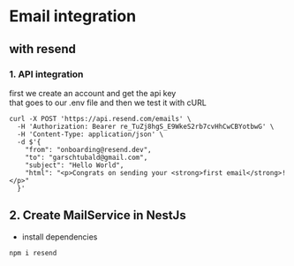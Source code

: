 # Email integration

## with resend

### 1. API integration

first we create an account and get the api key  
that goes to our .env file and then we test it with cURL

```cURL
curl -X POST 'https://api.resend.com/emails' \
  -H 'Authorization: Bearer re_TuZj8hgS_E9WkeS2rb7cvHhCwCBYotbwG' \
  -H 'Content-Type: application/json' \
  -d $'{
    "from": "onboarding@resend.dev",
    "to": "garschtubald@gmail.com",
    "subject": "Hello World",
    "html": "<p>Congrats on sending your <strong>first email</strong>!</p>"
  }'
```

## 2. Create MailService in NestJs

- install dependencies

```sh
npm i resend
```
